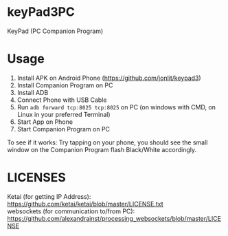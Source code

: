# keyPad3PC
KeyPad (PC Companion Program)


# Usage
1. Install APK on Android Phone (https://github.com/jonlit/keypad3)
2. Install Companion Program on PC
3. Install ADB
4. Connect Phone with USB Cable
5. Run `adb forward tcp:8025 tcp:8025` on PC (on windows with CMD, on Linux in your preferred Terminal)
6. Start App on Phone
7. Start Companion Program on PC

To see if it works:
Try tapping on your phone, you should see the small window on the Companion Program flash Black/White accordingly.

# LICENSES

Ketai (for getting IP Address): https://github.com/ketai/ketai/blob/master/LICENSE.txt  
websockets (for communication to/from PC): https://github.com/alexandrainst/processing_websockets/blob/master/LICENSE
